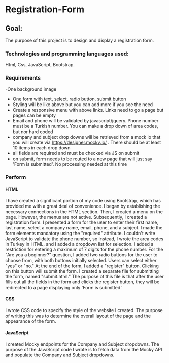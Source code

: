 # Registration-Form

## Goal:

The purpose of this project is to design and display a registration form.

### Technologies and programming languages ​​used:

Html, Css, JavaScript, Bootstrap.

### Requirements

-One background image
- One form with text, select, radio button, submit button
- Styling will be like above but you can add more if you see the need
- Create a responsive menu with above links. Links need to go a page but pages can be empty 
- Email and phone will be validated by javascript/jquery. Phone number must be a Turkish number. You can make a drop down of area codes, but nor hard coded
- company and subject drop downs will be retrieved from a mock io that you will create via https://designer.mocky.io/ . There should be at least 10 items in each drop down
- all fields are required and must be checked via JS on submit 
- on submit, form needs to be routed to a new page that will just say 'Form is submitted'. No processing needed at this time

### Perform

#### HTML
I have created a significant portion of my code using Bootstrap, which has provided me with a great deal of convenience. I
began by establishing the necessary connections in the HTML section. Then, I created a menu on the page. However, the menus 
are not active. Subsequently, I created a registration form. I presented a form for the user to enter their first name,
last name, select a company name, email, phone, and a subject. I made the form elements mandatory using the "required"
attribute. I couldn't write JavaScript to validate the phone number, so instead, I wrote the area codes in Turkey in HTML, 
and I added a dropdown list for selection. I added a restriction for entering a maximum of 7 digits for the phone number. 
For the "Are you a beginner?" question, I added two radio buttons for the user to choose from, with both buttons initially 
selected. Users can select either "yes" or "no." At the end of the form, I added a "register" button. Clicking on this 
button will submit the form. I created a separate file for submitting the form, named "submit.html." The purpose of this 
file is that after the user fills out all the fields in the form and clicks the register button, they will be redirected to
a page displaying only 'Form is submitted.'

#### CSS
I wrote CSS code to specify the style of the website I created. The purpose of writing this was to determine the overall 
layout of the page and the appearance of the form.

#### JavaScript
I created Mocky endpoints for the Company and Subject dropdowns. The purpose of the JavaScript code I wrote is to fetch 
data from the Mocky API and populate the Company and Subject dropdowns.
